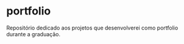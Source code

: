 # portfolio
Repositório dedicado aos projetos que desenvolverei como portfolio durante a graduação.
